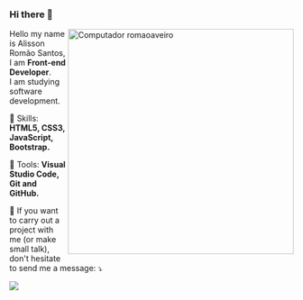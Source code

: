 ### Hi there 👋

<img src="https://raw.githubusercontent.com/MicaelliMedeiros/micaellimedeiros/master/image/computer-illustration.png" min-width="400px" max-width="400px" width="400px" align="right" alt="Computador romaoaveiro">

<p align="left"> 
  Hello my name is Alisson Romão Santos, I am <strong>Front-end Developer</strong>.<br>
  I am studying software development.
</p>

<p align="left">
  🦄 Skills: <strong>HTML5, CSS3, JavaScript, Bootstrap.</strong>
</p>

<p align="left">
  💼 Tools: <strong>Visual Studio Code, Git and GitHub.</strong>
</p>

<p align="left">
  💌 If you want to carry out a project with me (or make small talk), don't hesitate to send me a message: ⤵️
</p>

<p align="left">
  <a href="https://www.linkedin.com/in/www.linkedin.com/in/alisson-romão-santos-a880071a6" alt="Linkedin">
  <img src="https://img.shields.io/badge/-Linkedin-0e76a8?style=for-the-badge&logo=Linkedin&logoColor=white&link=https://www.linkedin.com/in/alisson-romão-santos-a880071a6" /></a>
</p>